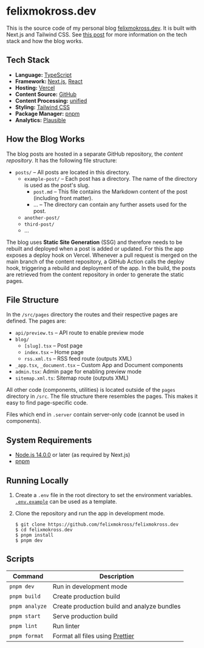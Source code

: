 # felixmokross.dev

This is the source code of my personal blog
[felixmokross.dev](https://felixmokross.dev). It is built with Next.js and
Tailwind CSS. See
[this post](https://www.felixmokross.dev/blog/build-nextjs-blog) for more
information on the tech stack and how the blog works.

## Tech Stack

- **Language:** [TypeScript](https://www.typescriptlang.org)
- **Framework:** [Next.js](https://nextjs.org), [React](https://reactjs.org)
- **Hosting:** [Vercel](https://vercel.com/dashboard)
- **Content Source:** [GitHub](https://github.com)
- **Content Processing:** [unified](https://unifiedjs.com)
- **Styling:** [Tailwind CSS](https://tailwindcss.com)
- **Package Manager:** [pnpm](https://pnpm.io)
- **Analytics:** [Plausible](https://plausible.io/)

## How the Blog Works

The blog posts are hosted in a separate GitHub repository, the _content
repository_. It has the following file structure:

- `posts/` – All posts are located in this directory.
  - `example-post/` – Each post has a directory. The name of the directory is
    used as the post's slug.
    - `post.md` – This file contains the Markdown content of the post (including
      front matter).
    - … – The directory can contain any further assets used for the post.
  - `another-post/`
  - `third-post/`
  - …

The blog uses **Static Site Generation** (SSG) and therefore needs to be rebuilt
and deployed when a post is added or updated. For this the app exposes a deploy
hook on Vercel. Whenever a pull request is merged on the main branch of the
content repository, a GitHub Action calls the deploy hook, triggering a rebuild
and deployment of the app. In the build, the posts are retrieved from the
content repository in order to generate the static pages.

## File Structure

In the `/src/pages` directory the routes and their respective pages are defined.
The pages are:

- `api/preview.ts` – API route to enable preview mode
- `blog/`
  - `[slug].tsx` – Post page
  - `index.tsx` – Home page
  - `rss.xml.ts` – RSS feed route (outputs XML)
- `_app.tsx`, `_document.tsx` – Custom App and Document components
- `admin.tsx`: Admin page for enabling preview mode
- `sitemap.xml.ts`: Sitemap route (outputs XML)

All other code (components, utilities) is located outside of the `pages`
directory in `/src`. The file structure there resembles the pages. This makes it
easy to find page-specific code.

Files which end in `.server` contain server-only code (cannot be used in
components).

## System Requirements

- [Node.js 14.0.0](https://nodejs.org/) or later (as required by Next.js)
- [pnpm](https://pnpm.io)

## Running Locally

1. Create a `.env` file in the root directory to set the environment variables.
   [`.env.example`](./.env.example) can be used as a template.

2. Clone the repository and run the app in development mode.

   ```shell
   $ git clone https://github.com/felixmokross/felixmokross.dev
   $ cd felixmokross.dev
   $ pnpm install
   $ pnpm dev
   ```

## Scripts

| Command        | Description                                            |
| -------------- | ------------------------------------------------------ |
| `pnpm dev`     | Run in development mode                                |
| `pnpm build`   | Create production build                                |
| `pnpm analyze` | Create production build and analyze bundles            |
| `pnpm start`   | Serve production build                                 |
| `pnpm lint`    | Run linter                                             |
| `pnpm format`  | Format all files using [Prettier](https://prettier.io) |
